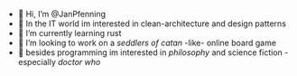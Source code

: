 - 👋 Hi, I’m @JanPfenning
- 👀 In the IT world im interested in clean-architecture and design patterns
- 🌱 I’m currently learning rust 
- 💞️ I’m looking to work on a *seddlers of catan* -like- online board game  
- 💭 besides programming im interested in *philosophy* and science fiction - especially *doctor who*

<!---
JanPfenning/JanPfenning is a ✨ special ✨ repository because its `README.md` (this file) appears on your GitHub profile.
You can click the Preview link to take a look at your changes.
--->
